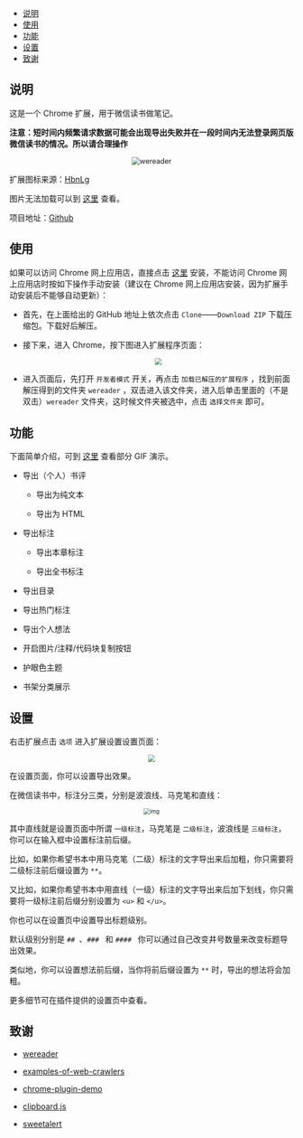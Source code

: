 - [说明](#说明)
- [使用](#使用)
- [功能](#功能)
- [设置](#设置)
- [致谢](#致谢)

## 说明

这是一个 Chrome 扩展，用于微信读书做笔记。

**注意：短时间内频繁请求数据可能会出现导出失败并在一段时间内无法登录网页版微信读书的情况。所以请合理操作**

<div align = "center"><img src="https://img2020.cnblogs.com/blog/1934175/202007/1934175-20200722193235742-73832724.png" alt="wereader" style="zoom: 90%;" /></div>

扩展图标来源：[HbnLg](https://www.iconfont.cn/user/detail?spm=a313x.7781069.1998910419.dcc7d6115&userViewType=collections&uid=4451423)

图片无法加载可以到 [这里](https://www.cnblogs.com/Higurashi-kagome/p/13092175.html) 查看。

项目地址：[Github](https://github.com/liuhao326/wereader)

## 使用

如果可以访问 Chrome 网上应用店，直接点击 [这里](https://chrome.google.com/webstore/detail/%E5%BE%AE%E4%BF%A1%E8%AF%BB%E4%B9%A6%E7%AC%94%E8%AE%B0%E5%8A%A9%E6%89%8B/cmlenojlebcodibpdhmklglnbaghpdcg?hl=zh-CN) 安装，不能访问 Chrome 网上应用店时按如下操作手动安装（建议在 Chrome 网上应用店安装，因为扩展手动安装后不能够自动更新）：

- 首先，在上面给出的 GitHub 地址上依次点击 `Clone`——`Download ZIP` 下载压缩包。下载好后解压。

- 接下来，进入 Chrome，按下图进入扩展程序页面：

  <div align = "center"><img src="https://img2020.cnblogs.com/blog/1934175/202007/1934175-20200722100925191-979517472.png" style="zoom: 80%;" /></div>

- 进入页面后，先打开 `开发者模式` 开关，再点击 `加载已解压的扩展程序` ，找到前面解压得到的文件夹 `wereader` ，双击进入该文件夹，进入后单击里面的（不是双击）`wereader` 文件夹，这时候文件夹被选中，点击 `选择文件夹` 即可。

## 功能

下面简单介绍，可到 [这里](https://www.cnblogs.com/Higurashi-kagome/p/13092175.html) 查看部分 GIF 演示。

- 导出（个人）书评
  - 导出为纯文本

  - 导出为 HTML

- 导出标注
  - 导出本章标注

  - 导出全书标注

- 导出目录

- 导出热门标注

- 导出个人想法

- 开启图片/注释/代码块复制按钮

- 护眼色主题

- 书架分类展示

## 设置

右击扩展点击 `选项` 进入扩展设置设置页面：

<div align = "center"><img src="https://img2020.cnblogs.com/blog/1934175/202007/1934175-20200722193445592-1098571776.png" style="zoom: 80%;" /></div>

在设置页面，你可以设置导出效果。

在微信读书中，标注分三类，分别是波浪线、马克笔和直线：

<div align = "center"><img src="https://img2020.cnblogs.com/blog/1934175/202007/1934175-20200722192542713-2099612966.png" alt="img" style="zoom:70%;" /></div>

其中直线就是设置页面中所谓 `一级标注`，马克笔是 `二级标注`，波浪线是 `三级标注`，你可以在输入框中设置标注前后缀。

比如，如果你希望书本中用马克笔（二级）标注的文字导出来后加粗，你只需要将二级标注前后缀设置为 `**`。

又比如，如果你希望书本中用直线（一级）标注的文字导出来后加下划线，你只需要将一级标注前后缀分别设置为 `<u>` 和 `</u>`。

你也可以在设置页中设置导出标题级别。

默认级别分别是 `## `、`### ` 和 `#### ` 你可以通过自己改变井号数量来改变标题导出效果。

类似地，你可以设置想法前后缀，当你将前后缀设置为 `**` 时，导出的想法将会加粗。

更多细节可在插件提供的设置页中查看。

## 致谢

- [wereader](https://github.com/arry-lee/wereader)

- [examples-of-web-crawlers](https://github.com/shengqiangzhang/examples-of-web-crawlers)

- [chrome-plugin-demo](https://github.com/sxei/chrome-plugin-demo)

- [clipboard.js](https://github.com/zenorocha/clipboard.js)

- [sweetalert](https://github.com/t4t5/sweetalert)